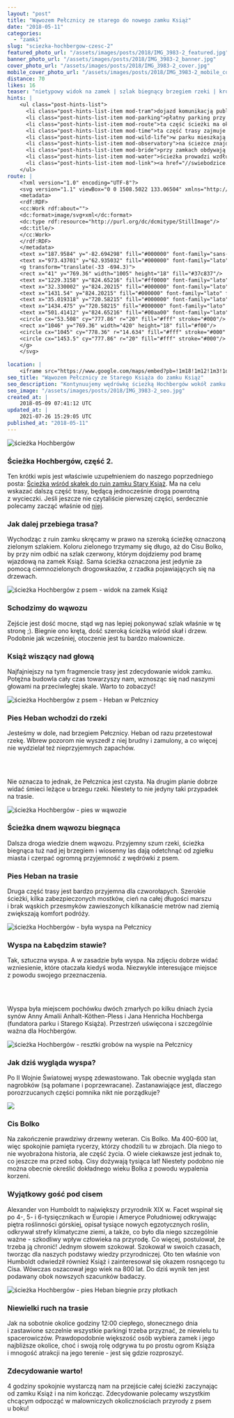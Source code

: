 ```yaml
---
layout: "post"
title: "Wąwozem Pełcznicy ze starego do nowego zamku Książ"
date: "2018-05-11"
categories:
  - "zamki"
slug: "sciezka-hochbergow-czesc-2"
featured_photo_url: "/assets/images/posts/2018/IMG_3983-2_featured.jpg"
banner_photo_url: "/assets/images/posts/2018/IMG_3983-2_banner.jpg"
cover_photo_url: "/assets/images/posts/2018/IMG_3983-2_cover.jpg"
mobile_cover_photo_url: "/assets/images/posts/2018/IMG_3983-2_mobile_cover.jpg"
distance: 70
likes: 16
teaser: "nietypowy widok na zamek | szlak biegnący brzegiem rzeki | krótka, spokojna trasa"
hints: |
    <ul class="post-hints-list">
      <li class="post-hints-list-item mod-tram">dojazd komunikacją publiczną sprawdź na <a href="//www.e-podroznik.pl/" target="_blank">e-podroznik.pl</a></li>
      <li class="post-hints-list-item mod-parking">płatny parking przy zamku Książ (10PLN za dzień)</li>
      <li class="post-hints-list-item mod-route">ta część ścieżki ma ok. 2.5 km</li>
      <li class="post-hints-list-item mod-time">ta część trasy zajmuje godzinę-półtora</li>
      <li class="post-hints-list-item mod-wild-life">w parku mieszkają muflony (i pewnie inne dzikie zwierzęta)</li>
      <li class="post-hints-list-item mod-observatory">na ścieżce znajduje się punkt widokowy na Zamek Książ</li>
      <li class="post-hints-list-item mod-bride">przy zamkach obdywają się ślubne sesje zdjęciowe</li>
      <li class="post-hints-list-item mod-water">ścieżka prowadzi wzdłuż rzeki Pełcznicy</li>
      <li class="post-hints-list-item mod-link"><a href="//swiebodzice.pl/images/turystyka/materialy_promocyjne/szpe_sciezka_hochbergow.pdf" target="_blank">ulotka z mapką i opisem ścieżki Hochbergów</a></li>
    </ul>
route: |
    <?xml version="1.0" encoding="UTF-8"?>
    <svg version="1.1" viewBox="0 0 1508.5022 133.06504" xmlns="http://www.w3.org/2000/svg" xmlns:cc="http://creativecommons.org/ns#" xmlns:dc="http://purl.org/dc/elements/1.1/" xmlns:rdf="http://www.w3.org/1999/02/22-rdf-syntax-ns#">
    <metadata>
    <rdf:RDF>
    <cc:Work rdf:about="">
    <dc:format>image/svg+xml</dc:format>
    <dc:type rdf:resource="http://purl.org/dc/dcmitype/StillImage"/>
    <dc:title/>
    </cc:Work>
    </rdf:RDF>
    </metadata>
    <text x="187.9584" y="-82.694298" fill="#000000" font-family="sans-serif" font-size="40px" letter-spacing="0px" word-spacing="0px" style="line-height:1.25" xml:space="preserve"><tspan x="187.9584" y="-47.303673"/></text>
    <text x="973.43701" y="62.935032" fill="#000000" font-family="lato" font-size="20px" font-weight="300" letter-spacing="0px" word-spacing="0px" style="font-feature-settings:normal;font-variant-caps:normal;font-variant-ligatures:normal;font-variant-numeric:normal;line-height:0.5" xml:space="preserve"><tspan x="973.43701" y="62.935032">cis Bolko</tspan></text>
    <g transform="translate(-33 -694.3)">
    <rect x="41" y="769.36" width="1005" height="18" fill="#37c837"/>
    <text x="1229.3158" y="824.65216" fill="#ff0000" font-family="lato" font-size="20px" letter-spacing="0px" stroke-width="1px" word-spacing="0px" style="font-feature-settings:normal;font-variant-caps:normal;font-variant-ligatures:normal;font-variant-numeric:normal;line-height:125%" xml:space="preserve"><tspan x="1229.3158" y="824.65216" fill="#ff0000">0,7km</tspan></text>
    <text x="32.330002" y="824.20215" fill="#000000" font-family="lato" font-size="20px" letter-spacing="0px" stroke-width="1px" word-spacing="0px" style="line-height:125%" xml:space="preserve"><tspan x="32.330002" y="824.20215">start</tspan></text>
    <text x="1431.54" y="824.20215" fill="#000000" font-family="lato" font-size="20px" letter-spacing="0px" stroke-width="1px" word-spacing="0px" style="line-height:125%" xml:space="preserve"><tspan x="1431.54" y="824.20215">meta</tspan></text>
    <text x="35.019318" y="720.58215" fill="#000000" font-family="lato" font-size="30px" font-weight="300" letter-spacing="0px" word-spacing="0px" writing-mode="lr" style="font-feature-settings:normal;font-variant-caps:normal;font-variant-ligatures:normal;font-variant-numeric:normal;line-height:0.89999998" xml:space="preserve"><tspan>Zamek</tspan><tspan>Stary Książ</tspan></text>
    <text x="1434.475" y="720.58215" fill="#000000" font-family="lato" font-size="30px" font-weight="300" letter-spacing="0px" word-spacing="0px" style="font-feature-settings:normal;font-variant-caps:normal;font-variant-ligatures:normal;font-variant-numeric:normal;line-height:0.89999998" xml:space="preserve"><tspan x="1434.475" y="720.58215">Zamek</tspan><tspan x="1434.475" y="747.58215">Książ</tspan></text>
    <text x="501.41412" y="824.65216" fill="#00aa00" font-family="lato" font-size="20px" letter-spacing="0px" stroke-width="1px" word-spacing="0px" style="font-feature-settings:normal;font-variant-caps:normal;font-variant-ligatures:normal;font-variant-numeric:normal;line-height:125%" xml:space="preserve"><tspan x="501.41412" y="824.65216">1,8km</tspan></text>
    <circle cx="53.508" cy="777.86" r="20" fill="#fff" stroke="#000"/>
    <rect x="1046" y="769.36" width="420" height="18" fill="#f00"/>
    <circle cx="1045" cy="778.36" r="14.634" fill="#fff" stroke="#000" stroke-width=".73171"/>
    <circle cx="1453.5" cy="777.86" r="20" fill="#fff" stroke="#000"/>
    </g>
    </svg>
    
location: |
    <iframe src="https://www.google.com/maps/embed?pb=!1m18!1m12!1m3!1d174484.1515005461!2d16.162215322107393!3d50.82078210396753!2m3!1f0!2f0!3f0!3m2!1i1024!2i768!4f13.1!3m3!1m2!1s0x470e54f4eb805451%3A0x6bfe4b384c026a1b!2zU3RhcnkgS3NpxIXFvCAtIHJ1aW55!5e0!3m2!1spl!2spl!4v1525604974126"></iframe>
seo_title: "Wąwozem Pełcznicy ze Starego Książa do zamku Książ"
seo_description: "Kontynuujemy wędrówkę ścieżką Hochbergów wokół zamku Książ. W drugiej części ruszamy ze Starego Książa, podążamy wąwozem Pełcznicy, by zakończyć wycieczkę przed bramą wjazdową do zamku."
seo_image: "/assets/images/posts/2018/IMG_3983-2_seo.jpg"
created_at: |
    2018-05-09 07:41:12 UTC
updated_at: |
    2021-07-26 15:29:05 UTC
published_at: "2018-05-11"
---
```


<section class="post-section">
  <div class="post-section-photo">
    <picture>
      <source media="(min-width: 980px)" srcset="{{ '/assets/images/posts/2018/IMG_3928.jpg' | relative_url }}">
      <img srcset="{{ '/assets/images/posts/2018/IMG_3928_cropped.jpg' | relative_url }}" alt="ścieżka Hochbergów">
    </picture>
  </div>
  <div class="post-section-wrapper">
    <section class="post-section-content">
      <h1>Ścieżka Hochbergów, część 2.</h1>
      <p>Ten krótki wpis jest właściwie uzupełnieniem do naszego poprzedniego posta: <a href="/stary-ksiaz" target="_blank">Ścieżką wśród skałek do ruin zamku Stary Książ</a>. Ma na celu wskazać dalszą część trasy, będącą jednocześnie drogą powrotną z&nbsp;wycieczki. Jeśli jeszcze nie czytaliście pierwszej części, serdecznie polecamy zacząć właśnie od <a href="/stary-ksiaz" target="_blank">niej</a>.</p>
    </section>
    <section class="post-section-content">
      <h1>Jak dalej przebiega trasa?</h1>
      <p>Wychodząc z&nbsp;ruin zamku skręcamy w&nbsp;prawo na szeroką ścieżkę oznaczoną zielonym szlakiem. Koloru zielonego trzymamy się długo, aż do Cisu Bolko, by przy nim odbić na szlak czerwony, którym dojdziemy pod bramę wjazdową na zamek Książ. Sama ścieżka oznaczona jest jedynie za pomocą ciemnozielonych drogowskazów, z&nbsp;rzadka pojawiających się na drzewach.</p>
    </section>
  </div>
</section>
<section class="post-section">
  <div class="post-section-photo">
    <picture>
      <source media="(min-width: 980px)" srcset="{{ '/assets/images/posts/2018/IMG_3955.jpg' | relative_url }}">
      <img srcset="{{ '/assets/images/posts/2018/IMG_3955_cropped.jpg' | relative_url }}" alt="ścieżka Hochbergów z&nbsp;psem -&nbsp;widok na zamek Książ">
    </picture>
  </div>
  <div class="post-section-wrapper">
    <section class="post-section-content">
      <h1>Schodzimy do wąwozu</h1>
      <p>Zejście jest dość mocne, stąd wg nas lepiej pokonywać szlak właśnie w&nbsp;tę stronę ;). Biegnie ono krętą, dość szeroką ścieżką wśród skał i&nbsp;drzew. Podobnie jak wcześniej, otoczenie jest tu bardzo malownicze.</p>
    </section>
    <section class="post-section-content">
      <h1>Książ wiszący nad głową</h1>
      <p>Najfajniejszy na tym fragmencie trasy jest zdecydowanie widok zamku. Potężna budowla cały czas towarzyszy nam, wznosząc się nad naszymi głowami na przeciwległej skale. Warto to zobaczyć!</p>
    </section>
  </div>
</section>
<section class="post-section">
  <div class="post-section-photo">
    <picture>
      <source media="(min-width: 980px)" srcset="{{ '/assets/images/posts/2018/IMG_3957.jpg' | relative_url }}">
      <img srcset="{{ '/assets/images/posts/2018/IMG_3957_cropped.jpg' | relative_url }}" alt="ścieżka Hochbergów z&nbsp;psem -&nbsp;Heban w&nbsp;Pełcznicy">
    </picture>
  </div>
  <div class="post-section-wrapper">
    <section class="post-section-content">
      <h1>Pies Heban wchodzi do rzeki</h1>
      <p>Jesteśmy w&nbsp;dole, nad brzegiem Pełcznicy. Heban od razu przetestował rzekę. Wbrew pozorom nie wyszedł z&nbsp;niej brudny i&nbsp;zamulony, a&nbsp;co więcej nie wydzielał też nieprzyjemnych zapachów.</p>
    </section>
    <section class="post-section-content">
      <h1><br></h1>
      <p>Nie oznacza to jednak, że Pełcznica jest czysta. Na drugim planie dobrze widać śmieci leżące u&nbsp;brzegu rzeki. Niestety to nie jedyny taki przypadek na trasie.</p>
    </section>
  </div>
</section>
<section class="post-section">
  <div class="post-section-photo">
    <picture>
      <source media="(min-width: 980px)" srcset="{{ '/assets/images/posts/2018/IMG_3983-2.jpg' | relative_url }}">
      <img srcset="{{ '/assets/images/posts/2018/IMG_3983_cropped.jpg' | relative_url }}" alt="ścieżka Hochbergów -&nbsp;pies w&nbsp;wąwozie">
    </picture>
  </div>
  <div class="post-section-wrapper">
    <section class="post-section-content">
      <h1>Ścieżka dnem wąwozu biegnąca</h1>
      <p>Dalsza droga wiedzie dnem wąwozu. Przyjemny szum rzeki, ścieżka biegnąca tuż nad jej brzegiem i&nbsp;wiosenny las dają odetchnąć od zgiełku miasta i&nbsp;czerpać ogromną przyjemność z&nbsp;wędrówki z&nbsp;psem.</p>
    </section>
    <section class="post-section-content">
      <h1>Pies Heban na trasie</h1>
      <p>Druga część trasy jest bardzo przyjemna dla czworołapych. Szerokie ścieżki, kilka zabezpieczonych mostków, cień na całej długości marszu i&nbsp;brak wąskich przesmyków zawieszonych kilkanaście metrów nad ziemią zwiększają komfort podróży.</p>
    </section>
  </div>
</section>
<section class="post-section">
  <div class="post-section-photo">
    <picture>
      <source media="(min-width: 980px)" srcset="{{ '/assets/images/posts/2018/IMG_3988.jpg' | relative_url }}">
      <img srcset="{{ '/assets/images/posts/2018/IMG_3988_cropped.jpg' | relative_url }}" alt="ścieżka Hochbergów -&nbsp;była wyspa na Pełcznicy">
    </picture>
  </div>
  <div class="post-section-wrapper">
    <section class="post-section-content">
      <h1>Wyspa na Łabędzim stawie?</h1>
      <p>Tak, sztuczna wyspa. A&nbsp;w zasadzie była wyspa. Na zdjęciu dobrze widać wzniesienie, które otaczała kiedyś woda. Niezwykle interesujące miejsce z&nbsp;powodu swojego przeznaczenia.</p>
    </section>
    <section class="post-section-content">
      <h1><br></h1>
      <p>Wyspa była miejscem pochówku dwóch zmarłych po kilku dniach życia synów Anny Amalii Anhalt-Köthen-Pless i&nbsp;Jana Henricha Hochberga (fundatora parku i&nbsp;Starego Książa). Przestrzeń uświęcona i&nbsp;szczególnie ważna dla Hochbergów.</p>
    </section>
  </div>
</section>
<section class="post-section">
  <div class="post-section-photo">
    <picture>
      <source media="(min-width: 980px)" srcset="{{ '/assets/images/posts/2018/IMG_3994.jpg' | relative_url }}">
      <img srcset="{{ '/assets/images/posts/2018/IMG_3994_cropped.jpg' | relative_url }}" alt="ścieżka Hochbergów -&nbsp;resztki grobów na wyspie na Pełcznicy">
    </picture>
  </div>
  <div class="post-section-wrapper">
    <section class="post-section-content mod-single">
      <h1>Jak dziś wygląda wyspa?</h1>
      <p>Po II Wojnie Światowej wyspę zdewastowano. Tak obecnie wygląda stan nagrobków (są połamane i&nbsp;poprzewracane). Zastanawiające jest, dlaczego porozrzucanych części pomnika nikt nie porządkuje?</p>
    </section>
  </div>
</section>
<section class="post-section mod-vertical">
  <div class="post-section-photo">
    <img src="{{ '/assets/images/posts/2018/IMG_4004.jpg' | relative_url }}">
  </div>
  <div class="post-section-wrapper">
    <section class="post-section-content">
      <h1>Cis Bolko</h1>
      <p>Na zakończenie prawdziwy drzewny weteran. Cis Bolko. Ma 400-600 lat, więc spokojnie pamięta rycerzy, którzy chodzili tu w&nbsp;zbrojach. Dla niego to nie wyobrażona historia, ale część życia. O&nbsp;wiele ciekawsze jest jednak to, co jeszcze ma przed sobą. Cisy dożywają tysiąca lat! Niestety podobno nie można obecnie określić dokładnego wieku Bolka z&nbsp;powodu wypalenia korzeni.</p>
    </section>
    <section class="post-section-content">
      <h1>Wyjątkowy gość pod cisem</h1>
      <p>Alexander von Humboldt to największy przyrodnik XIX w. Facet wspinał się po 4-, 5- i&nbsp;6-tysięcznikach w&nbsp;Europie i&nbsp;Ameryce Południowej odkrywając piętra roślinności górskiej, opisał tysiące nowych egzotycznych roślin, odkrywał strefy klimatyczne ziemi, a&nbsp;także, co było dla niego szczególnie ważne -&nbsp;szkodliwy wpływ człowieka na przyrodę. Co więcej, postulował, że trzeba ją chronić! Jednym słowem szokował. Szokował w&nbsp;swoich czasach, tworząc dla naszych podstawy wiedzy przyrodniczej. Oto ten właśnie von Humboldt odwiedził również Książ i&nbsp;zainteresował się okazem rosnącego tu Cisa. Wówczas oszacował jego wiek na 800 lat. Do dziś wynik ten jest podawany obok nowszych szacunków badaczy.</p>
    </section>
  </div>
</section>
<section class="post-section">
  <div class="post-section-photo">
    <picture>
      <source media="(min-width: 980px)" srcset="{{ '/assets/images/posts/2018/IMG_4000.jpg' | relative_url }}">
      <img srcset="{{ '/assets/images/posts/2018/IMG_4000_cropped.jpg' | relative_url }}" alt="ścieżka Hochbergów -&nbsp;pies Heban biegnie przy płotkach">
    </picture>
  </div>
  <div class="post-section-wrapper">
    <section class="post-section-content">
      <h1>Niewielki ruch na trasie</h1>
      <p>Jak na sobotnie okolice godziny 12:00 ciepłego, słonecznego dnia i&nbsp;zastawione szczelnie wszystkie parkingi trzeba przyznać, że niewielu tu spacerowiczów. Prawdopodobnie większość osób wybiera zamek i&nbsp;jego najbliższe okolice, choć i&nbsp;swoją rolę odgrywa tu po prostu ogrom Książa i&nbsp;mnogość atrakcji na jego terenie -&nbsp;jest się gdzie rozproszyć.</p>
    </section>
    <section class="post-section-content">
      <h1>Zdecydowanie warto!</h1>
      <p>4 godziny spokojnie wystarczą nam na przejście całej ścieżki zaczynając od zamku Książ i&nbsp;na nim kończąc. Zdecydowanie polecamy wszystkim chcącym odpocząć w&nbsp;malowniczych okolicznościach przyrody z&nbsp;psem u&nbsp;boku!</p>
    </section>
  </div>
</section>
